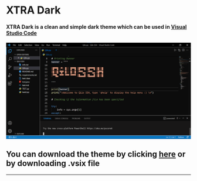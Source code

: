 # XTRA Dark

#### XTRA Dark is a clean and simple dark theme which can be used in <a href="https://code.visualstudio.com">Visual Studio Code</a>

<img align="center" src="preview.png" />

## You can download the theme by clicking <a href="https://marketplace.visualstudio.com/items?itemName=aravbudhiraja.xtra-dark"/>here</a> or by downloading .vsix file

***
